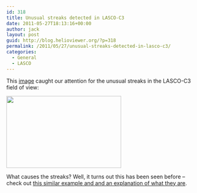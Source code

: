 ```yaml
---
id: 318
title: Unusual streaks detected in LASCO-C3
date: 2011-05-27T18:13:16+00:00
author: jack
layout: post
guid: http://blog.helioviewer.org/?p=318
permalink: /2011/05/27/unusual-streaks-detected-in-lasco-c3/
categories:
  - General
  - LASCO
---
```

This [image](http://helioviewer.org/?date=2011-05-27T14:58:06.000Z&imageScale=76.8&imageLayers=[SDO,AIA,AIA,304,1,100],[SOHO,LASCO,C3,white-light,1,100]) caught our attention for the unusual streaks in the LASCO-C3 field of view:

[<img src="https://helioviewer-project.github.io/images/uploads/2011/05/2011_05_27_14_58_06_AIA_304__LASCO_C3__LASCO_C2-300x188.png" alt="" title="2011_05_27_14_58_06_AIA_304__LASCO_C3__LASCO_C2" width="300" height="188" class="alignnone size-medium wp-image-319"   sizes="(max-width: 300px) 100vw, 300px" />](https://helioviewer-project.github.io/images/uploads/2011/05/2011_05_27_14_58_06_AIA_304__LASCO_C3__LASCO_C2.png)

What causes the streaks? Well, it turns out this has been seen before &#8211; check out [this similar example and and an explanation of what they are](http://sohowww.nascom.nasa.gov/pickoftheweek/old/17sep2003/index.html).


